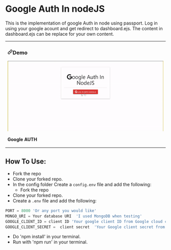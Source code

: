 # Google Auth In nodeJS
This is the implementation of google Auth in node using passport. Log in using your google acount and get redirect to dashboard.ejs. The content in dashboard.ejs can be replace for your own content.

<article>
      <div>
  <div>
<table>
  <tbody><tr>
    <td width="100%" valign="top">
      <h3><a id="user-content-portfolio" class="anchor" aria-hidden="true" href="#portfolio"><svg class="octicon octicon-link" viewBox="0 0 16 16" version="1.1" width="16" height="16" aria-hidden="true"><path fill-rule="evenodd" d="M7.775 3.275a.75.75 0 001.06 1.06l1.25-1.25a2 2 0 112.83 2.83l-2.5 2.5a2 2 0 01-2.83 0 .75.75 0 00-1.06 1.06 3.5 3.5 0 004.95 0l2.5-2.5a3.5 3.5 0 00-4.95-4.95l-1.25 1.25zm-4.69 9.64a2 2 0 010-2.83l2.5-2.5a2 2 0 012.83 0 .75.75 0 001.06-1.06 3.5 3.5 0 00-4.95 0l-2.5 2.5a3.5 3.5 0 004.95 4.95l1.25-1.25a.75.75 0 00-1.06-1.06l-1.25 1.25a2 2 0 01-2.83 0z"></path></svg></a>Demo</h3>
            <img src="public/demo.gif" width="100%" alt="Portfolio" style="max-width:100%;">
        <p><strong>Google AUTH</strong></p>
    </td>
  </tr>
</tbody></table>
</article>

## How To Use:
  - Fork the repo
  - Clone your forked repo.
  - In the config folder Create a `config.env` file and add the following:
     - Fork the repo
  - Clone your forked repo.
  - Create a `.env` file and add the following:
  ```js 
  PORT = 8000 'Or any port you would like'
  MONGO_URI = Your database URI  'I used MongoDB when testing'
  GOOGLE_CLIENT_ID = client ID 'Your google client ID from Google cloud console https://console.cloud.google.com/'
  GOOGLE_CLIENT_SECRET =  client secret  'Your Google client secret from Google cloud console'
  ```
  - Do 'npm install' in your terminal.
  - Run with 'npm run' in your terminal.
 
